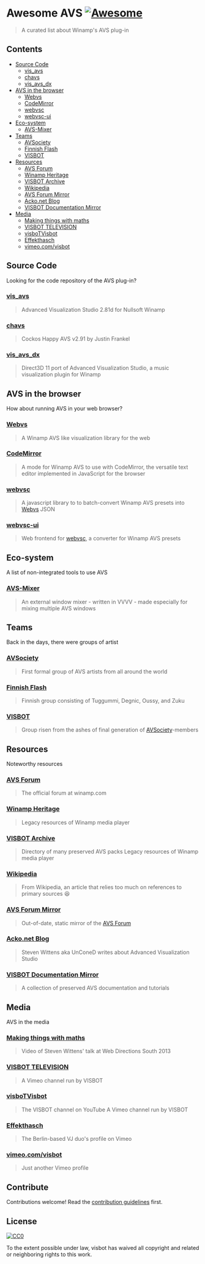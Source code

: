 # Awesome AVS [![Awesome](https://awesome.re/badge.svg)](https://awesome.re)

> A curated list about Winamp&#39;s AVS plug-in


## Contents

- [Source Code](#source-code)
    - [vis_avs](#vis_avs)
    - [chavs](#chavs)
    - [vis_avs_dx](#vis_avs_dx)
- [AVS in the browser](#avs-in-the-browser)
    - [Webvs](#webvs)
    - [CodeMirror](#codemirror)
    - [webvsc](#webvsc)
    - [webvsc-ui](#webvsc-ui)
- [Eco-system](#eco-system)
    - [AVS-Mixer](#avs-mixer)
- [Teams](#teams)
    - [AVSociety](#avsociety)
    - [Finnish Flash](#finnish-flash)
    - [VISBOT](#visbot)
- [Resources](#resources)
    - [AVS Forum](#avs-forum)
    - [Winamp Heritage](#winamp-heritage)
    - [VISBOT Archive](#visbot-archive)
    - [Wikipedia](#wikipedia)
    - [AVS Forum Mirror](#avs-forum-mirror)
    - [Acko.net Blog](#ackonet-blog)
    - [VISBOT Documentation Mirror](#visbot-documentation-mirror)
- [Media](#media)
    - [Making things with maths](#making–things-with-maths)
    - [VISBOT TELEVISION](#visbot-television)
    - [visboTVisbot](#visbotvisbot)
    - [Effekthasch](#effekthasch)
    - [vimeo.com/visbot](#vimeocomvisbot)


## Source Code

Looking for the code repository of the AVS plug-in?

### [vis_avs](https://github.com/visbot/vis_avs)
> Advanced Visualization Studio 2.81d for Nullsoft Winamp

### [chavs](https://github.com/visbot/chavs)
> Cockos Happy AVS v2.91 by Justin Frankel

### [vis_avs_dx](https://github.com/Const-me/vis_avs_dx)
> Direct3D 11 port of Advanced Visualization Studio, a music visualization plugin for Winamp


## AVS in the browser

How about running AVS in your web browser?

### [Webvs](http://azeemarshad.in/webvs)
> A Winamp AVS like visualization library for the web

### [CodeMirror](https://www.npmjs.com/package/@visbot/codemirror-avs)
> A mode for Winamp AVS to use with CodeMirror, the versatile text editor implemented in JavaScript for the browser

### [webvsc](https://www.npmjs.com/package/@visbot/webvsc)
> A javascript library to to batch-convert Winamp AVS presets into [Webvs](#webvs) JSON

### [webvsc-ui](https://idleberg.github.io/webvsc-ui/)
> Web frontend for [webvsc](#webvsc), a converter for Winamp AVS presets


## Eco-system

A list of non-integrated tools to use AVS

### [AVS-Mixer](https://github.com/grandchild/AVS-Mixer)
> An external window mixer - written in VVVV - made especially for mixing multiple AVS windows


## Teams

Back in the days, there were groups of artist

### [AVSociety](https://www.deviantart.com/avsociety)
> First formal group of AVS artists from all around the world

### [Finnish Flash](https://www.deviantart.com/finnishflash)
> Finnish group consisting of Tuggummi, Degnic, Oussy, and Zuku

### [VISBOT](http://visbot.net/)
> Group risen from the ashes of final generation of [AVSociety](#avsociety)-members


## Resources

Noteworthy resources

### [AVS Forum](http://forums.winamp.com/forumdisplay.php?f=85)
> The official forum at winamp.com

### [Winamp Heritage](https://winampheritage.com/visualizations/AVS-Presets-11)
> Legacy resources of Winamp media player

### [VISBOT Archive](http://archive.visbot.net/)
> Directory of many preserved AVS packs
> Legacy resources of Winamp media player

### [Wikipedia](https://www.wikiwand.com/en/Advanced_Visualization_Studio)
> From Wikipedia, an article that relies too much on references to primary sources &#x1F606;

### [AVS Forum Mirror](http://visbot.github.io/AVS-Forums/)
> Out-of-date, static mirror of the [AVS Forum](#avs-forum)

### [Acko.net Blog](http://acko.net/blog/avs/)
> Steven Wittens aka UnConeD writes about Advanced Visualization Studio

### [VISBOT Documentation Mirror](http://docs.visbot.net/)
> A collection of preserved AVS documentation and tutorials


## Media

AVS in the media

### [Making things with maths](https://www.youtube.com/watch?v=Zkx1aKv2z8o)
> Video of Steven Wittens' talk at Web Directions South 2013

### [VISBOT TELEVISION](https://vimeo.com/channels/vbtv)
> A Vimeo channel run by VISBOT

### [visboTVisbot](https://www.youtube.com/channel/UC_BDAztuvgB1jwhExqA8VlA)
> The VISBOT channel on YouTube
> A Vimeo channel run by VISBOT

### [Effekthasch](https://vimeo.com/effekthasch)
> The Berlin-based VJ duo's profile on Vimeo

### [vimeo.com/visbot](https://vimeo.com/visbot)
> Just another Vimeo profile


## Contribute

Contributions welcome! Read the [contribution guidelines](contributing.md) first.


## License

[![CC0](https://mirrors.creativecommons.org/presskit/buttons/88x31/svg/cc-zero.svg)](https://creativecommons.org/publicdomain/zero/1.0)

To the extent possible under law, visbot has waived all copyright and
related or neighboring rights to this work.
